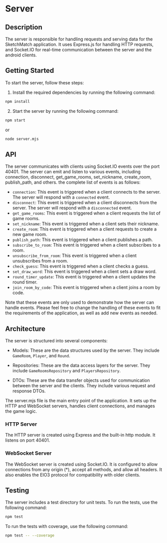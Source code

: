 # Server

## Description

The server is responsible for handling requests and serving data for the SketchMatch application. It uses Express.js for handling HTTP requests, and Socket.IO for real-time communication between the server and the android clients.

## Getting Started

To start the server, follow these steps:

1. Install the required dependencies by running the following command:

```bash
npm install
```

2. Start the server by running the following command:

```bash
npm start
```
or
```bash
node server.mjs
```

## API

The server communicates with clients using Socket.IO events over the port 40401. The server can emit and listen to various events, including connection, disconnect, get_game_rooms, set_nickname, create_room, publish_path, and others. the complete list of events is as follows:

-   `connection`: This event is triggered when a client connects to the server. The server will respond with a `connected` event.
-   `disconnect`: This event is triggered when a client disconnects from the server. The server will respond with a `disconnected` event.
-   `get_game_rooms`: This event is triggered when a client requests the list of game rooms.
-   `set_nickname`: This event is triggered when a client sets their nickname.
-   `create_room`: This event is triggered when a client requests to create a new game room.
-   `publish_path`: This event is triggered when a client publishes a path.
-   `subscribe_to_room`: This event is triggered when a client subscribes to a room.
-   `unsubscribe_from_room`: This event is triggered when a client unsubscribes from a room.
-   `check_guess`: This event is triggered when a client checks a guess.
-   `set_draw_word`: This event is triggered when a client sets a draw word.
-   `round_timer_update`: This event is triggered when a client updates the round timer.
-   `join_room_by_code`: This event is triggered when a client joins a room by code.


Note that these events are only used to demonstrate how the server can handle events. Please feel free to change the handling of these events to fit the requirements of the application, as well as add new events as needed.

## Architecture
The server is structured into several components:

  - Models: These are the data structures used by the server. They include `GameRoom`, `Player`, and `Round`.

  - Repositories: These are the data access layers for the server. They include `GameRoomsRepository` and `PlayersRepository`.

  - DTOs: These are the data transfer objects used for communication between the server and the clients. They include various request and response DTOs.

The server.mjs file is the main entry point of the application. It sets up the HTTP and WebSocket servers, handles client connections, and manages the game logic.

### HTTP Server
The HTTP server is created using Express and the built-in http module. It listens on port 40401.

### WebSocket Server
The WebSocket server is created using Socket.IO. It is configured to allow connections from any origin (*), accept all methods, and allow all headers. It also enables the EIO3 protocol for compatibility with older clients.

## Testing

The server includes a test directory for unit tests. To run the tests, use the following command:
  
  ```bash
  npm test
  ```

To run the tests with coverage, use the following command:

  ```bash
  npm test -- --coverage
  ```


